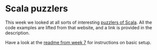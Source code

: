 Scala puzzlers
===============

This week we looked at all sorts of interesting [puzzlers of Scala](http://scalapuzzlers.com/). All the code examples are lifted from that website, and a link is provided in the description. 

Have a look at the [readme from week 7](../week-07/README.md) for instructions on basic setup.
